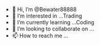 - 👋 Hi, I’m @Bewater88888
- 👀 I’m interested in ...Trading  
- 🌱 I’m currently learning ...Coding
- 💞️ I’m looking to collaborate on ...
- 📫 How to reach me ...

<!---
Bewater88888/Bewater88888 is a ✨ special ✨ repository because its `README.md` (this file) appears on your GitHub profile.
You can click the Preview link to take a look at your changes.
--->
